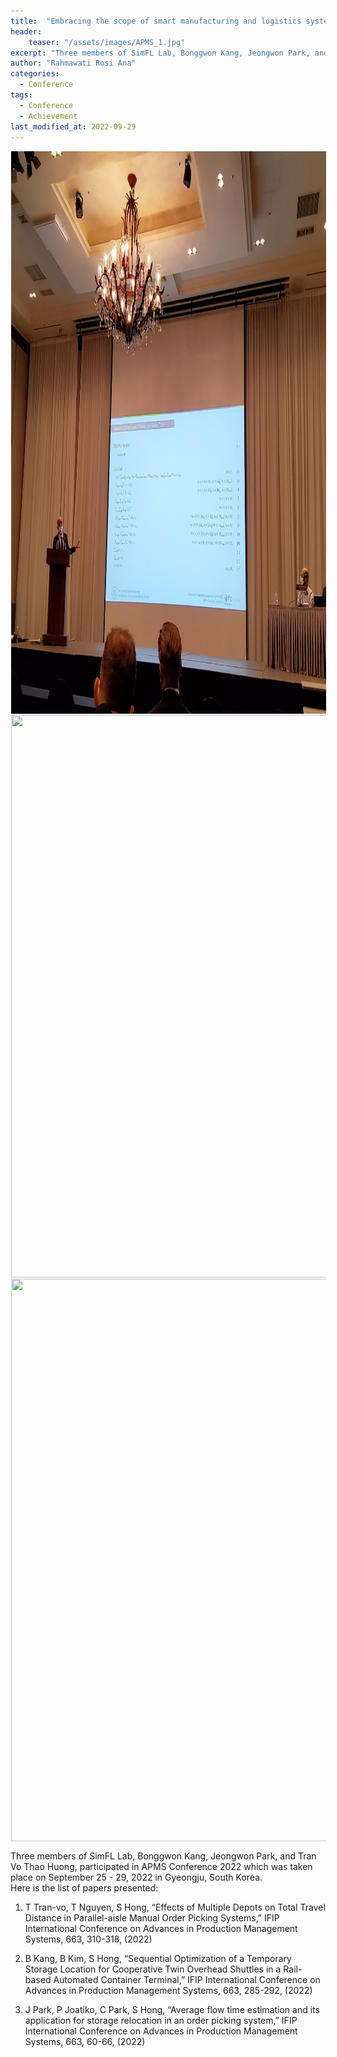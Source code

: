 ```yaml
---
title:  "Embracing the scope of smart manufacturing and logistics systems through APMS conference 2022"
header:
    teaser: "/assets/images/APMS_1.jpg"
excerpt: "Three members of SimFL Lab, Bonggwon Kang, Jeongwon Park, and Tran Vo Thao Huong, participated in APMS Conference 2022 which was taken place on September 25 - 29, 2022 in Gyeongju, South Korea."
author: "Rahmawati Rosi Ana"
categories:
  - Conference
tags:
  - Conference
  - Achievement
last_modified_at: 2022-09-29
---
```

<img align="center" width="900" height="900" style="border: 1px solid white" src="/assets/images/APMS_2.jpg"> 
<img align="center" width="900" height="900" style="border: 1px solid white" src="/assets/images/APMS_3.jpg"> 
<img align="center" width="900" height="900" style="border: 1px solid white" src="/assets/images/APMS_4.jpg"> 

Three members of SimFL Lab, Bonggwon Kang, Jeongwon Park, and Tran Vo Thao Huong, participated in APMS Conference 2022 which was taken place on September 25 - 29, 2022 in Gyeongju, South Korea.  
Here is the list of papers presented:  
1) T Tran-vo, T Nguyen, S Hong, “Effects of Multiple Depots on Total Travel Distance in Parallel-aisle Manual Order Picking Systems,” IFIP International Conference on Advances in Production Management Systems, 663, 310-318, (2022)

2) B Kang, B Kim, S Hong, “Sequential Optimization of a Temporary Storage Location for Cooperative Twin Overhead Shuttles in a Rail-based Automated Container Terminal,” IFIP International Conference on Advances in Production Management Systems, 663, 285-292, (2022)

3) J Park, P Joatiko, C Park, S Hong, “Average flow time estimation and its application for storage relocation in an order picking system,” IFIP International Conference on Advances in Production Management Systems, 663, 60-66, (2022)


